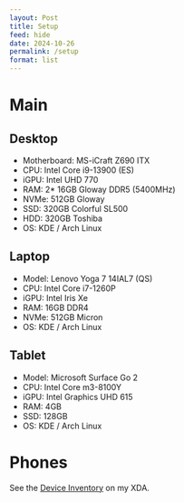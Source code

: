 ```yaml
---
layout: Post
title: Setup
feed: hide
date: 2024-10-26
permalink: /setup
format: list
---
```


# Main
## Desktop
- Motherboard: MS-iCraft Z690 ITX
- CPU: Intel Core i9-13900 (ES)
- iGPU: Intel UHD 770
- RAM: 2* 16GB Gloway DDR5 (5400MHz)
- NVMe: 512GB Gloway
- SSD: 320GB Colorful SL500
- HDD: 320GB Toshiba
- OS: KDE / Arch Linux

## Laptop
- Model: Lenovo Yoga 7 14IAL7 (QS)
- CPU: Intel Core i7-1260P
- iGPU: Intel Iris Xe
- RAM: 16GB DDR4
- NVMe: 512GB Micron
- OS: KDE / Arch Linux

## Tablet
- Model: Microsoft Surface Go 2
- CPU: Intel Core m3-8100Y
- iGPU: Intel Graphics UHD 615
- RAM: 4GB
- SSD: 128GB
- OS: KDE / Arch Linux

# Phones
See the [Device Inventory](https://xdaforums.com/m/rcky844.10273523/#xdadevices_inventory) on my XDA.
